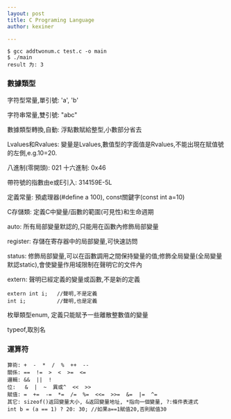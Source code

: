 ```yaml
---
layout: post
title: C Programing Language
author: kexiner

---
```



```
$ gcc addtwonum.c test.c -o main
$ ./main
result 为: 3
```


### 數據類型

字符型常量,單引號: 'a', 'b'

字符串常量,雙引號: "abc"

數據類型轉換,自動: 浮點數賦給整型,小數部分省去


Lvalues和Rvalues: 變量是Lvalues,數值型的字面值是Rvalues,不能出現在賦值號的左側,e.g.10=20.

八進制(零開頭): 021  十六進制: 0x46

帶符號的指數由e或E引入: 314159E-5L

定義常量: 預處理器(#define a 100), const關鍵字(const int a=10)


C存儲類: 定義C中變量/函數的範圍(可見性)和生命週期

auto: 所有局部變量默認的,只能用在函數內修飾局部變量

register: 存儲在寄存器中的局部變量,可快速訪問

status: 修飾局部變量,可以在函數調用之間保持變量的值;修飾全局變量(全局變量默認static),會使變量作用域限制在聲明它的文件內

extern: 聲明已經定義的變量或函數,不是新的定義

```
extern int i;   //聲明,不是定義
int i;          //聲明,也是定義
```

枚舉類型enum, 定義只能賦予一些離散整數值的變量

typeof,取別名


### 運算符
```
算術: +  -  *  /  %  ++  --
關係: ==  !=  >  <  >=  <= 
邏輯: &&  ||  !
位:   &  |  ~  異或^  <<  >>
賦值: =  +=  -=  *=  /=  %=  <<=  >>=  &=  |=  ^=
其它: sizeof()返回變量大小, &返回變量地址, *指向一個變量, ?:條件表達式
int b = (a == 1) ? 20: 30; //如果a==1賦值20,否則賦值30
```


















